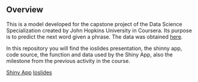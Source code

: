 ## Overview

This is a model developed for the capstone project of the Data Science Specialization created by John Hopkins University in Coursera. Its purpose is to predict the next word given a phrase. The data was obtained [here](https://d396qusza40orc.cloudfront.net/dsscapstone/dataset/Coursera-SwiftKey.zip).

In this repository you will find the ioslides presentation, the shinny app, code source, the function and data used by the Shiny App, also the milestone from the previous activity in the course.

[Shiny App]()
[Ioslides]()
